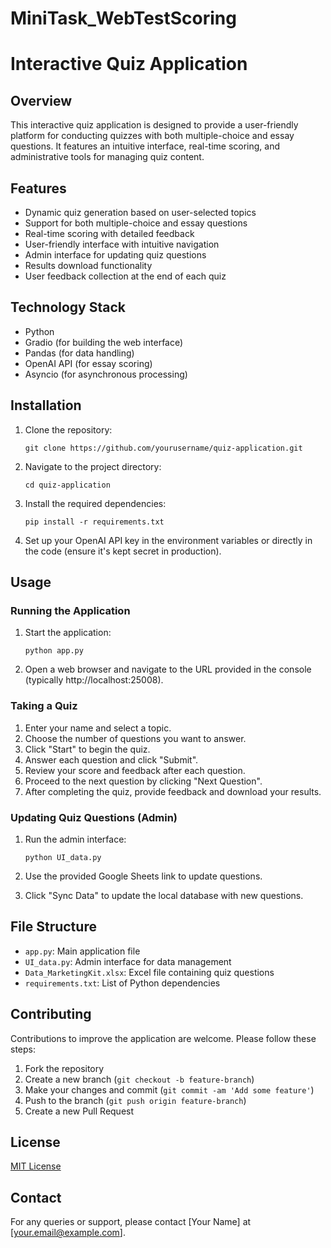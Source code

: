 # MiniTask_WebTestScoring

# Interactive Quiz Application

## Overview

This interactive quiz application is designed to provide a user-friendly platform for conducting quizzes with both multiple-choice and essay questions. It features an intuitive interface, real-time scoring, and administrative tools for managing quiz content.

## Features

- Dynamic quiz generation based on user-selected topics
- Support for both multiple-choice and essay questions
- Real-time scoring with detailed feedback
- User-friendly interface with intuitive navigation
- Admin interface for updating quiz questions
- Results download functionality
- User feedback collection at the end of each quiz

## Technology Stack

- Python
- Gradio (for building the web interface)
- Pandas (for data handling)
- OpenAI API (for essay scoring)
- Asyncio (for asynchronous processing)

## Installation

1. Clone the repository:
   ```
   git clone https://github.com/yourusername/quiz-application.git
   ```

2. Navigate to the project directory:
   ```
   cd quiz-application
   ```

3. Install the required dependencies:
   ```
   pip install -r requirements.txt
   ```

4. Set up your OpenAI API key in the environment variables or directly in the code (ensure it's kept secret in production).

## Usage

### Running the Application

1. Start the application:
   ```
   python app.py
   ```

2. Open a web browser and navigate to the URL provided in the console (typically http://localhost:25008).

### Taking a Quiz

1. Enter your name and select a topic.
2. Choose the number of questions you want to answer.
3. Click "Start" to begin the quiz.
4. Answer each question and click "Submit".
5. Review your score and feedback after each question.
6. Proceed to the next question by clicking "Next Question".
7. After completing the quiz, provide feedback and download your results.

### Updating Quiz Questions (Admin)

1. Run the admin interface:
   ```
   python UI_data.py
   ```

2. Use the provided Google Sheets link to update questions.
3. Click "Sync Data" to update the local database with new questions.

## File Structure

- `app.py`: Main application file
- `UI_data.py`: Admin interface for data management
- `Data_MarketingKit.xlsx`: Excel file containing quiz questions
- `requirements.txt`: List of Python dependencies

## Contributing

Contributions to improve the application are welcome. Please follow these steps:

1. Fork the repository
2. Create a new branch (`git checkout -b feature-branch`)
3. Make your changes and commit (`git commit -am 'Add some feature'`)
4. Push to the branch (`git push origin feature-branch`)
5. Create a new Pull Request

## License

[MIT License](LICENSE)

## Contact

For any queries or support, please contact [Your Name] at [your.email@example.com].